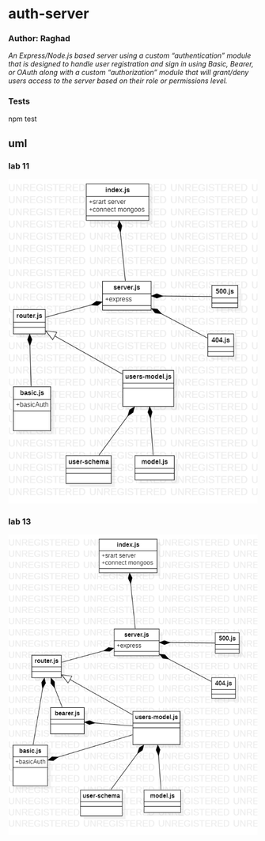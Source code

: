 # auth-server
### Author: Raghad
*An Express/Node.js based server using a custom “authentication” module that is designed to handle user registration and sign in using Basic, Bearer, or OAuth along with a custom “authorization” module that will grant/deny users access to the server based on their role or permissions level.*


### Tests
npm test




## uml

### lab 11
![Image](/assets/lab11.png)

### lab 13
![Image](/assets/lab13.png)